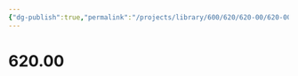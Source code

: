 ```yaml
---
{"dg-publish":true,"permalink":"/projects/library/600/620/620-00/620-00/","noteIcon":"0","created":"2024-01-24T15:24:09.130+09:00","updated":"2024-01-26T18:00:12.907+09:00"}
---
```



# 620.00

